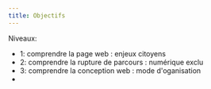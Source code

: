 ```yaml
---
title: Objectifs
---
```


Niveaux:
 - 1: comprendre la page web : enjeux citoyens
 - 2: comprendre la rupture de parcours : numérique exclu
 - 3: comprendre la conception web : mode d'oganisation
 - 